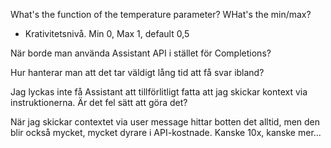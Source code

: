 What's the function of the temperature parameter? WHat's the min/max?
* Krativitetsnivå. Min 0, Max 1, default 0,5

När borde man använda Assistant API i stället för Completions?

Hur hanterar man att det tar väldigt lång tid att få svar ibland?

Jag lyckas inte få Assistant att tillförlitligt fatta att jag skickar kontext
via instruktionerna. Är det fel sätt att göra det?

När jag skickar contextet via user message hittar botten det alltid, men den blir också mycket, mycket dyrare i API-kostnade. Kanske 10x, kanske mer...